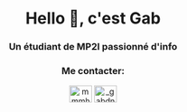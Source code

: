<h1 align="center">Hello 👋, c'est Gab</h1>
<h3 align="center">Un étudiant de MP2I passionné d'info</h3>



<h3 align="middle">Me contacter:</h3>
<p align="middle">
<a href="https://twitter.com/mmmhhlasousoupe" target="blank"><img align="center" src="https://raw.githubusercontent.com/rahuldkjain/github-profile-readme-generator/master/src/images/icons/Social/twitter.svg" alt="mmmhhlasousoupe" height="30" width="40" /></a>
<a href="https://instagram.com/_gabdn_" target="blank"><img align="center" src="https://raw.githubusercontent.com/rahuldkjain/github-profile-readme-generator/master/src/images/icons/Social/instagram.svg" alt="_gabdn_" height="30" width="40" /></a>
</p> 
